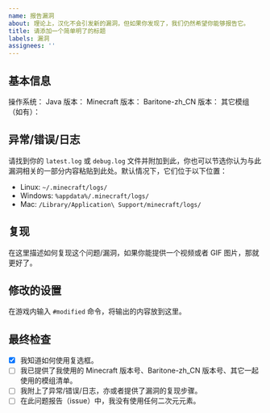```yaml
---
name: 报告漏洞
about: 理论上，汉化不会引发新的漏洞，但如果你发现了，我们仍然希望你能够报告它。
title: 请添加一个简单明了的标题
labels: 漏洞
assignees: ''
---
```


## 基本信息
操作系统：
Java 版本：
Minecraft 版本：
Baritone-zh_CN 版本：
其它模组（如有）：

## 异常/错误/日志
请找到你的 `latest.log` 或 `debug.log` 文件并附加到此，你也可以节选你认为与此漏洞相关的一部分内容粘贴到此处。默认情况下，它们位于以下位置：

- Linux: `~/.minecraft/logs/`
- Windows: `%appdata%/.minecraft/logs/`
- Mac: `/Library/Application\ Support/minecraft/logs/`

## 复现
在这里描述如何复现这个问题/漏洞，如果你能提供一个视频或者 GIF 图片，那就更好了。

## 修改的设置
在游戏内输入 `#modified` 命令，将输出的内容放到这里。

## 最终检查
- [x] 我知道如何使用复选框。
- [ ] 我已提供了我使用的 Minecraft 版本号、Baritone-zh_CN 版本号、其它一起使用的模组清单。
- [ ] 我附上了异常/错误/日志，亦或者提供了漏洞的复现步骤。
- [ ] 在此问题报告（issue）中，我没有使用任何二次元元素。
